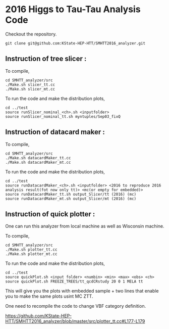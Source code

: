 # 2016 Higgs to Tau-Tau Analysis Code

Checkout the repository.
```
git clone git@github.com:KState-HEP-HTT/SMHTT2016_analyzer.git
```

## Instruction of tree slicer :

To compile,
```
cd SMHTT_analyzer/src
./Make.sh slicer_tt.cc 
./Make.sh slicer_mt.cc 
```

To run the code and make the distribution plots,

```
cd ../test
source runSlicer_nominal_<ch>.sh <inputfolder>
source runSlicer_nominal_tt.sh myntuples/Sep03_fixQ
```



## Instruction of datacard maker :

To compile,
```
cd SMHTT_analyzer/src
./Make.sh datacardMaker_tt.cc 
./Make.sh datacardMaker_mt.cc 
```

To run the code and make the distribution plots,

```
cd ../test
source runDatacardMaker_<ch>.sh <inputfolder> <2016 to reproduce 2016 analysis result(fot now only tt)> <mc(or empty for embedded)> 
source runDatacardMaker_tt.sh output_Slicer/tt (2016) (mc)
source runDatacardMaker_mt.sh output_Slicer/mt (2016) (mc) 
```


## Instruction of quick plotter :
One can run this analyzer from local machine as well as Wisconsin machine. 

To compile,
```
cd SMHTT_analyzer/src
./Make.sh plotter_tt.cc 
./Make.sh plotter_mt.cc 
```

To run the code and make the distribution plots,

```
cd ../test
source quickPlot.sh <input folder> <numbin> <min> <max> <obs> <ch> 
source quickPlot.sh FREEZE_TREES/tt_qcdCRstudy 20 0 1 MELA tt
```

This will give you the plots with embedded sample + two lines that enable you to make the same plots usint MC ZTT.


One need to recompile the code to change VBF category definition.

https://github.com/KState-HEP-HTT/SMHTT2016_analyzer/blob/master/src/plotter_tt.cc#L177-L179




